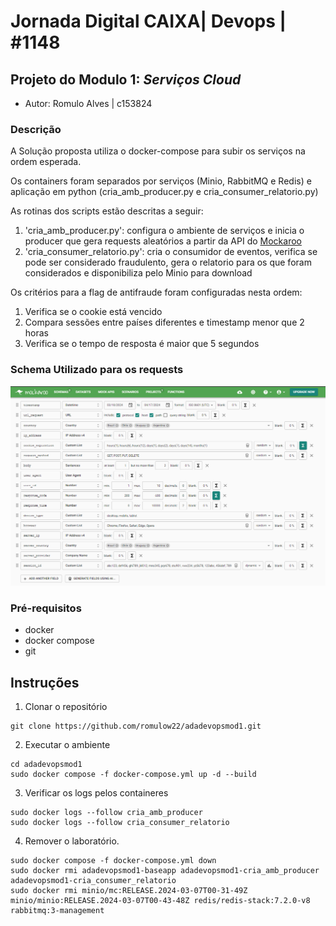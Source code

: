 # Jornada Digital CAIXA| Devops | #1148

## Projeto do Modulo 1: *Serviços Cloud*

- Autor: Romulo Alves | c153824

### Descrição

A Solução proposta utiliza o docker-compose para subir os serviços na ordem esperada.

Os containers foram separados por serviços (Minio, RabbitMQ e Redis) e aplicação em python (cria_amb_producer.py e cria_consumer_relatorio.py)

As rotinas dos scripts estão descritas a seguir:

1. 'cria_amb_producer.py': configura o ambiente de serviços e inicia o producer que gera requests aleatórios a partir da API do [Mockaroo](https://mockaroo.com/)
2. 'cria_consumer_relatorio.py': cria o consumidor de eventos, verifica se pode ser considerado fraudulento, gera o relatorio para os que foram considerados e disponibiliza pelo Minio para download

Os critérios para a flag de antifraude foram configuradas nesta ordem:

1. Verifica se o cookie está vencido
2. Compara sessões entre países diferentes e timestamp menor que 2 horas 
3. Verifica se o tempo de resposta é maior que 5 segundos

### Schema Utilizado para os requests

![mockaroo-schema](images/mockaroo-schema.png?raw=true "mockaroo-schema")

### Pré-requisitos

- docker
- docker compose
- git

## Instruções

1. Clonar o repositório

```
git clone https://github.com/romulow22/adadevopsmod1.git
```

2. Executar o ambiente 

```
cd adadevopsmod1
sudo docker compose -f docker-compose.yml up -d --build
```  

3. Verificar os logs pelos containeres 
```
sudo docker logs --follow cria_amb_producer
sudo docker logs --follow cria_consumer_relatorio
```  

4. Remover o laboratório.  
```
sudo docker compose -f docker-compose.yml down
sudo docker rmi adadevopsmod1-baseapp adadevopsmod1-cria_amb_producer adadevopsmod1-cria_consumer_relatorio
sudo docker rmi minio/mc:RELEASE.2024-03-07T00-31-49Z minio/minio:RELEASE.2024-03-07T00-43-48Z redis/redis-stack:7.2.0-v8 rabbitmq:3-management 
``` 